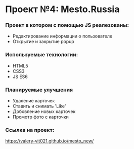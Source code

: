 #  Проект №4: Mesto.Russia

### Проект в котором с помощью JS реалезованы:
* Редактирование информации о пользователе
* Открытие и закрытие popup

### Используемые технологии:
* HTML5
* CSS3
* JS ES6

### Планируемые улучшения
* Удаление карточек
* Ставить и снимать 'Like'
* Добовление новых карточек
* Прсмотр фото с карточки

### Ссылка на проект:
https://valery-vit021.github.io/mesto_new/